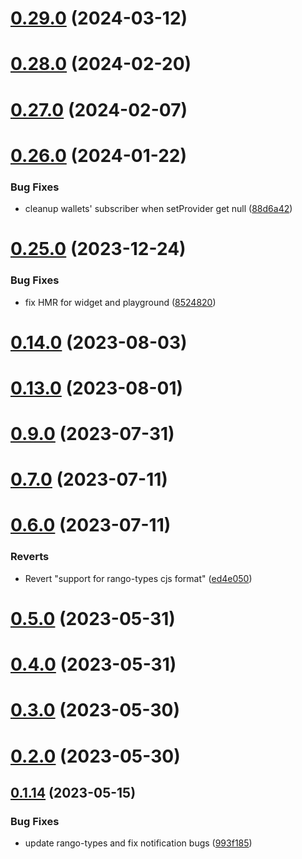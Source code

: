 # [0.29.0](https://github.com/rango-exchange/rango-client/compare/provider-keplr@0.28.0...provider-keplr@0.29.0) (2024-03-12)



# [0.28.0](https://github.com/rango-exchange/rango-client/compare/provider-keplr@0.27.0...provider-keplr@0.28.0) (2024-02-20)



# [0.27.0](https://github.com/rango-exchange/rango-client/compare/provider-keplr@0.26.0...provider-keplr@0.27.0) (2024-02-07)



# [0.26.0](https://github.com/rango-exchange/rango-client/compare/provider-keplr@0.25.0...provider-keplr@0.26.0) (2024-01-22)


### Bug Fixes

* cleanup wallets' subscriber when setProvider get null ([88d6a42](https://github.com/rango-exchange/rango-client/commit/88d6a423c49b34b3d9ff567e22df36c3b009bb76))



# [0.25.0](https://github.com/rango-exchange/rango-client/compare/provider-keplr@0.23.0...provider-keplr@0.25.0) (2023-12-24)


### Bug Fixes

* fix HMR for widget and playground ([8524820](https://github.com/rango-exchange/rango-client/commit/8524820f10cf0b8921f3db0c4f620ff98daa4103))



# [0.14.0](https://github.com/rango-exchange/rango-client/compare/provider-keplr@0.13.0...provider-keplr@0.14.0) (2023-08-03)



# [0.13.0](https://github.com/rango-exchange/rango-client/compare/provider-keplr@0.12.0...provider-keplr@0.13.0) (2023-08-01)



# [0.9.0](https://github.com/rango-exchange/rango-client/compare/provider-keplr@0.8.0...provider-keplr@0.9.0) (2023-07-31)



# [0.7.0](https://github.com/rango-exchange/rango-client/compare/provider-keplr@0.6.0...provider-keplr@0.7.0) (2023-07-11)



# [0.6.0](https://github.com/rango-exchange/rango-client/compare/provider-keplr@0.5.0...provider-keplr@0.6.0) (2023-07-11)


### Reverts

* Revert "support for rango-types cjs format" ([ed4e050](https://github.com/rango-exchange/rango-client/commit/ed4e050bfc0dcde7aeffa6b0d73b02080a5721eb))



# [0.5.0](https://github.com/rango-exchange/rango-client/compare/provider-keplr@0.4.0...provider-keplr@0.5.0) (2023-05-31)



# [0.4.0](https://github.com/rango-exchange/rango-client/compare/provider-keplr@0.3.0...provider-keplr@0.4.0) (2023-05-31)



# [0.3.0](https://github.com/rango-exchange/rango-client/compare/provider-keplr@0.2.0...provider-keplr@0.3.0) (2023-05-30)



# [0.2.0](https://github.com/rango-exchange/rango-client/compare/provider-keplr@0.1.15...provider-keplr@0.2.0) (2023-05-30)



## [0.1.14](https://github.com/rango-exchange/rango-client/compare/provider-keplr@0.1.13...provider-keplr@0.1.14) (2023-05-15)


### Bug Fixes

* update rango-types and fix notification bugs ([993f185](https://github.com/rango-exchange/rango-client/commit/993f185e0b8c5e5e15a2c65ba2d85d1f9c8daa90))



